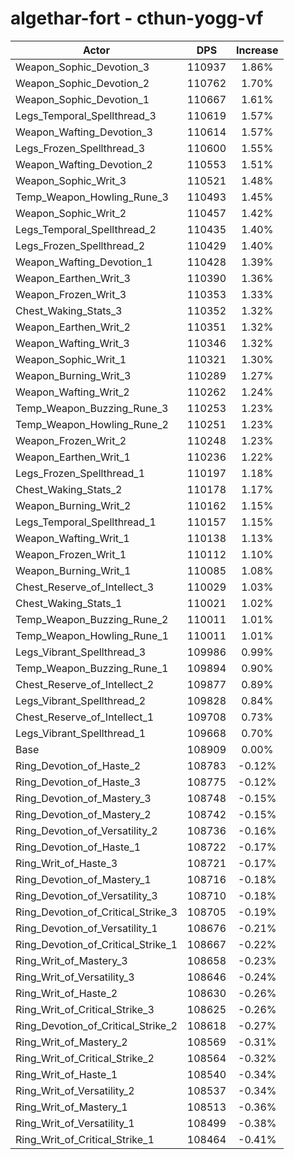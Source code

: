 # algethar-fort - cthun-yogg-vf
| Actor | DPS | Increase |
|---|:---:|:---:|
|Weapon_Sophic_Devotion_3|110937|1.86%|
|Weapon_Sophic_Devotion_2|110762|1.70%|
|Weapon_Sophic_Devotion_1|110667|1.61%|
|Legs_Temporal_Spellthread_3|110619|1.57%|
|Weapon_Wafting_Devotion_3|110614|1.57%|
|Legs_Frozen_Spellthread_3|110600|1.55%|
|Weapon_Wafting_Devotion_2|110553|1.51%|
|Weapon_Sophic_Writ_3|110521|1.48%|
|Temp_Weapon_Howling_Rune_3|110493|1.45%|
|Weapon_Sophic_Writ_2|110457|1.42%|
|Legs_Temporal_Spellthread_2|110435|1.40%|
|Legs_Frozen_Spellthread_2|110429|1.40%|
|Weapon_Wafting_Devotion_1|110428|1.39%|
|Weapon_Earthen_Writ_3|110390|1.36%|
|Weapon_Frozen_Writ_3|110353|1.33%|
|Chest_Waking_Stats_3|110352|1.32%|
|Weapon_Earthen_Writ_2|110351|1.32%|
|Weapon_Wafting_Writ_3|110346|1.32%|
|Weapon_Sophic_Writ_1|110321|1.30%|
|Weapon_Burning_Writ_3|110289|1.27%|
|Weapon_Wafting_Writ_2|110262|1.24%|
|Temp_Weapon_Buzzing_Rune_3|110253|1.23%|
|Temp_Weapon_Howling_Rune_2|110251|1.23%|
|Weapon_Frozen_Writ_2|110248|1.23%|
|Weapon_Earthen_Writ_1|110236|1.22%|
|Legs_Frozen_Spellthread_1|110197|1.18%|
|Chest_Waking_Stats_2|110178|1.17%|
|Weapon_Burning_Writ_2|110162|1.15%|
|Legs_Temporal_Spellthread_1|110157|1.15%|
|Weapon_Wafting_Writ_1|110138|1.13%|
|Weapon_Frozen_Writ_1|110112|1.10%|
|Weapon_Burning_Writ_1|110085|1.08%|
|Chest_Reserve_of_Intellect_3|110029|1.03%|
|Chest_Waking_Stats_1|110021|1.02%|
|Temp_Weapon_Buzzing_Rune_2|110011|1.01%|
|Temp_Weapon_Howling_Rune_1|110011|1.01%|
|Legs_Vibrant_Spellthread_3|109986|0.99%|
|Temp_Weapon_Buzzing_Rune_1|109894|0.90%|
|Chest_Reserve_of_Intellect_2|109877|0.89%|
|Legs_Vibrant_Spellthread_2|109828|0.84%|
|Chest_Reserve_of_Intellect_1|109708|0.73%|
|Legs_Vibrant_Spellthread_1|109668|0.70%|
|Base|108909|0.00%|
|Ring_Devotion_of_Haste_2|108783|-0.12%|
|Ring_Devotion_of_Haste_3|108775|-0.12%|
|Ring_Devotion_of_Mastery_3|108748|-0.15%|
|Ring_Devotion_of_Mastery_2|108742|-0.15%|
|Ring_Devotion_of_Versatility_2|108736|-0.16%|
|Ring_Devotion_of_Haste_1|108722|-0.17%|
|Ring_Writ_of_Haste_3|108721|-0.17%|
|Ring_Devotion_of_Mastery_1|108716|-0.18%|
|Ring_Devotion_of_Versatility_3|108710|-0.18%|
|Ring_Devotion_of_Critical_Strike_3|108705|-0.19%|
|Ring_Devotion_of_Versatility_1|108676|-0.21%|
|Ring_Devotion_of_Critical_Strike_1|108667|-0.22%|
|Ring_Writ_of_Mastery_3|108658|-0.23%|
|Ring_Writ_of_Versatility_3|108646|-0.24%|
|Ring_Writ_of_Haste_2|108630|-0.26%|
|Ring_Writ_of_Critical_Strike_3|108625|-0.26%|
|Ring_Devotion_of_Critical_Strike_2|108618|-0.27%|
|Ring_Writ_of_Mastery_2|108569|-0.31%|
|Ring_Writ_of_Critical_Strike_2|108564|-0.32%|
|Ring_Writ_of_Haste_1|108540|-0.34%|
|Ring_Writ_of_Versatility_2|108537|-0.34%|
|Ring_Writ_of_Mastery_1|108513|-0.36%|
|Ring_Writ_of_Versatility_1|108499|-0.38%|
|Ring_Writ_of_Critical_Strike_1|108464|-0.41%|
